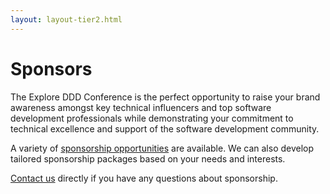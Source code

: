 ```yaml
---
layout: layout-tier2.html
---
```

<div class="section hero sponsors"></div>
<div class="container">
    <div class="col-lg-6 col-lg-offset-3">
        <h1 class="text-center">Sponsors</h1>
        <p>The Explore DDD Conference is the perfect opportunity to raise your brand awareness amongst key technical influencers and top software development professionals while demonstrating your commitment to technical excellence and support of the software development community.</p>
        <p>A variety of <a href="Explore DDD 2023 Sponsorship Opportunities.pdf">sponsorship opportunities</a> are available. We can also develop tailored sponsorship packages based on your needs and interests.</p>
        <p><a href="mailto:contact@exploreddd.com">Contact us</a> directly if you have any questions about sponsorship.</p>
    </div>
</div>